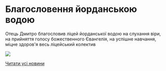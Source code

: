 # Благословення йорданською водою

Отець Дмитро благословив ліцей йорданської водою на слухання віри, на прийняття голосу божественного Євангелія, на успішне навчання, міцне здоров'я весь ліцейський колектив


![](/images/blog/благословення-йорданською-водою/jordan2019.jpg)


[Читати усі новини](/news)

